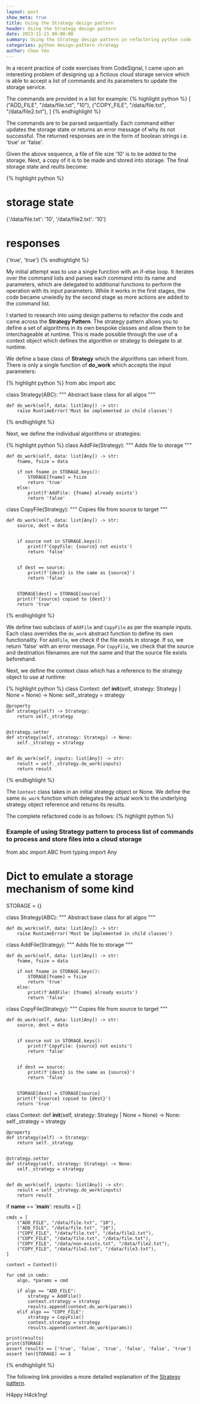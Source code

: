 ```yaml
---
layout: post
show_meta: true
title: Using the Strategy design pattern
header: Using the Strategy design pattern
date: 2023-11-21 00:00:00
summary: Using the Strategy design pattern in refactoring python code
categories: python design-pattern strategy
author: Chee Yeo
---
```


[Strategy Pattern]: https://refactoring.guru/design-patterns/strategy

In a recent practice of code exercises from CodeSignal, I came upon an interesting problem of designing up a fictious cloud storage service which is able to accept a list of commands and its parameters to update the storage service.

The commands are provided in a list for example:
{% highlight python %}
[
    ("ADD_FILE", "/data/file.txt", "10"),
    ("COPY_FILE", "/data/file.txt", "/data/file2.txt"),
]
{% endhighlight %}

The commands are to be parsed sequentially. Each command either updates the storage state or returns an error message of why its not successful. The returned responses are in the form of boolean strings i.e. 'true' or 'false'.

Given the above sequence, a file of file size '10' is to be added to the storage. Next, a copy of it is to be made and stored into storage. The final storage state and reults become:

{% highlight python %}
# storage state
{'/data/file.txt': '10', '/data/file2.txt': '10'}

# responses
{'true', 'true'}
{% endhighlight %}

My initial attempt was to use a single function with an if-else loop. It iterates over the command lists and parses each command into its name and parameters, which are delegated to additional functions to perform the operation with its input parameters. While it works in the first stages, the code became unwiedly by the second stage as more actions are added to the command list. 

I started to research into using design patterns to refactor the code and came across the **Strategy Pattern**. The strategy pattern allows you to define a set of algorithms in its own bespoke classes and allow them to be interchageable at runtime. This is made possible through the use of a context object which defines the algorithm or strategy to delegate to at runtime.

We define a base class of **Strategy** which the algorithms can inherit from. There is only a single function of **do_work** which accepts the input parameters:

{% highlight python %}
from abc import abc


class Strategy(ABC):
    """
    Abstract base class for all algos
    """

    def do_work(self, data: list[Any]) -> str:
        raise RuntimeError('Must be implemented in child classes')

{% endhighlight %}

Next, we define the individual algorithms or strategies:

{% highlight python %}
class AddFile(Strategy):
    """
    Adds file to storage
    """

    def do_work(self, data: list[Any]) -> str:
        fname, fsize = data

        if not fname in STORAGE.keys():
            STORAGE[fname] = fsize
            return 'true'
        else:
            print(f'AddFile: {fname} already exists')
            return 'false'
    

class CopyFile(Strategy):
    """
    Copies file from source to target
    """

    def do_work(self, data: list[Any]) -> str:
        source, dest = data


        if source not in STORAGE.keys():
            print(f'CopyFile: {source} not exists')
            return 'false'


        if dest == source:
            print(f'{dest} is the same as {source}')
            return 'false'
        

        STORAGE[dest] = STORAGE[source]
        print(f'{source} copied to {dest}')
        return 'true'
{% endhighlight %}

We define two subclass of `AddFile` and `CopyFile` as per the example inputs. Each class overrides the `do_work` abstract function to define its own functionality. For `AddFile`, we check if the file exists in storage. If so, we return 'false' with an error message. For `CopyFile`, we check that the source and destination filenames are not the same and that the source file exists beforehand.

Next, we define the context class which has a reference to the strategy object to use at runtime:

{% highlight python %}
class Context:
    def __init__(self, strategy: Strategy | None = None) -> None:
        self._strategy = strategy
    

    @property
    def strategy(self) -> Strategy:
        return self._strategy
    

    @strategy.setter
    def strategy(self, strategy: Strategy) -> None:
        self._strategy = strategy


    def do_work(self, inputs: list[Any]) -> str:
        result = self._strategy.do_work(inputs)
        return result

{% endhighlight %}


The `Context` class takes in an initial strategy object or None. We define the same `do_work` function which delegates the actual work to the underlying strategy object reference and returns its results.

The complete refactored code is as follows:
{% highlight python %}
### Example of using Strategy pattern to process list of commands to process and store files into a cloud storage


from abc import ABC
from typing import Any


# Dict to emulate a storage mechanism of some kind
STORAGE = {}


class Strategy(ABC):
    """
    Abstract base class for all algos
    """

    def do_work(self, data: list[Any]) -> str:
        raise RuntimeError('Must be implemented in child classes')


class AddFile(Strategy):
    """
    Adds file to storage
    """

    def do_work(self, data: list[Any]) -> str:
        fname, fsize = data

        if not fname in STORAGE.keys():
            STORAGE[fname] = fsize
            return 'true'
        else:
            print(f'AddFile: {fname} already exists')
            return 'false'
    

class CopyFile(Strategy):
    """
    Copies file from source to target
    """

    def do_work(self, data: list[Any]) -> str:
        source, dest = data


        if source not in STORAGE.keys():
            print(f'CopyFile: {source} not exists')
            return 'false'


        if dest == source:
            print(f'{dest} is the same as {source}')
            return 'false'
        

        STORAGE[dest] = STORAGE[source]
        print(f'{source} copied to {dest}')
        return 'true'


class Context:
    def __init__(self, strategy: Strategy | None = None) -> None:
        self._strategy = strategy
    

    @property
    def strategy(self) -> Strategy:
        return self._strategy
    

    @strategy.setter
    def strategy(self, strategy: Strategy) -> None:
        self._strategy = strategy


    def do_work(self, inputs: list[Any]) -> str:
        result = self._strategy.do_work(inputs)
        return result
    


if __name__ == '__main__':
    results = []

    cmds = [
        ("ADD_FILE", "/data/file.txt", "10"),
        ("ADD_FILE", "/data/file.txt", "10"),
        ("COPY_FILE", "/data/file.txt", "/data/file2.txt"),
        ("COPY_FILE", "/data/file.txt", "/data/file.txt"),
        ("COPY_FILE", "/data/non-exists.txt", "/data/file2.txt"),
        ("COPY_FILE", "/data/file2.txt", "/data/file3.txt"),
    ]

    context = Context()

    for cmd in cmds:
        algo, *params = cmd
        
        if algo == "ADD_FILE":
            strategy = AddFile()
            context.strategy = strategy
            results.append(context.do_work(params))
        elif algo == "COPY_FILE":
            strategy = CopyFile()
            context.strategy = strategy
            results.append(context.do_work(params))
    
    print(results)
    print(STORAGE)
    assert results == ['true', 'false', 'true', 'false', 'false', 'true']
    assert len(STORAGE) == 3
{% endhighlight %}

The following link provides a more detailed explanation of the [Strategy pattern].

H4ppy H4ck1ng!